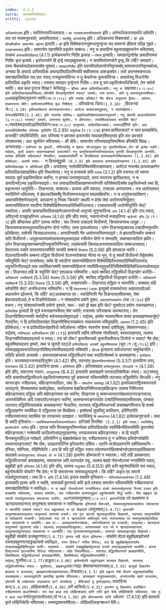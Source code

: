 ```yaml
---
index:  4.1.1
sutra:  ङ्याप्प्रातिपदिकात्।
vritti:  nyasa
---
```


`अधिकारोऽयम्` इति। स्वरितेनासञ्जितत्वात्। `आ पञ्चमाध्यायपरिसमाप्तेः` इति। अनेनाधिकारस्यावधिं दर्शयति। ततः परं नायमनुवत्र्तते; अस्वरितत्वात्। `स्वादिषु कप्पर्यन्तेषु` इति। अधिकारस्य विषमाचष्टे। `ङी इति ङीप्ङीष्ङीनां सामान्येन ग्रहणम्` इत्यादि। `ङी` इति विशेषकराननुबन्धानुत्सृज्य यत् सामान्यं ङीमात्रं तदिह गृह्रते। `टाब्डाप्चापामाप्` इति। सामान्येन ग्रहणमिति प्रकृतेन सम्बन्धः। ननु च ङ्यादीनां बहुत्वाद्बहुवचनेन भवितव्यम्, तत्कथं `ङ्याप्प्रातिपदिकात्` (4.1.1) इत्येकवचनेन निर्देश इत्याह --`तेषाम्` इत्यादि। समाहारद्वन्देनेह ङ्यादीनामयं निर्देशः कृत इत्यर्थः। इतरेतरयोगे हि द्वन्द्वे स्याद्बहुवचनम्। न चायमितरेतरयोगे द्वन्द्वः,किं तर्हि? समाहारे। तस्य चैकार्थत्वादेकवचनमेव युक्तम्। `समाहारनिर्देशः` इति वचनमितरेतरयोगनिवृत्त्यर्थम्,सामासन्तरनिवृत्त्यर्थञ्च, अन्यथा हि ङ्यापोः प्राप्तिपदिकं ङ्याप्प्रातिपदिकमित्यपि षष्ठीसमास आशङ्क्येत। ततो ङ्यन्तमाबन्तञ्च समासप्रातिपदिकं यत् ततः स्याद् राजकुमार्यादिभ्यः न तु केवलेभ्यः कुमार्यादिभ्यः। ङ्यापोस्तु विधानेनैव प्रातिपदिकं प्रकृतिः स्यात्। तस्मात् समाहार द्वन्द्वेनायं निर्देशः। तत्र तु त्रयं प्रकृतित्वेनाधिक्रियते, तेन सर्वतो भवति।
अथ कथं पुनरत्र विग्रहः? केचिदाहुः-- `ङीश्च आप्च प्रातिपदिकञ्चेति। ननु च `अप्रत्ययः` (१।२।४५) इति प्रातिपदिकसंज्ञाप्रतिषेधाद् ङीश्चेति विभक्त्युत्पत्तिर्न स्यात्? उच्यते; नायं प्रत्ययः, अपि तु प्रत्ययानुकरणमिदम्। एवमपि `प्रकृतिवदनुकरणं भवति` (व्या।प।११३) इति स्यादेव प्रतिषेधः? नैष दोषःच अनुकरणं द्वैधम्-- अर्थस्य, शब्दमात्रस्य चेति। ज्ञापितमाचार्येणैतद् द्वेधा निर्देशात् -- `परिव्यवेभ्यः क्रियः` (1.3.18) , `विपराभ्यां जेः` (1.3.19) इतीयङादेशस्य करणाकरणाभ्याम्। अतोऽत्र शब्दमात्रमनुकृतम्, न त्वर्थसहितम्। तेनात्र `अप्रत्ययः` (1.2.45) इति नास्त्येव प्रतिषेधः। प्रकृतिवदतिदेशस्त्वर्थवत्यनुकरणे। ननु चेवमपि हल्ङ्यादिलोपेन (६।१।६८) भाव्यम्? उच्यते; ङ्यन्तात् सुलोपः, न ङीमात्रात्। व्यपदेशिवद्भावात् स्यादिति चेत्? न; `व्यपदेशवद्भावोऽप्रातिपदिकेन` (शाक।प।६५) इत्युच्यते, प्रातिपदिकञ्चदम्। तस्मात् `ङीश्च` इति। अथ प्रत्ययविधिविषयैषा परिभाषा पूर्वादिनिः` (5.2.85) `सपूर्वाच्च` (५।२।८७) इत्यत्र ज्ञापितत्वात्? न चायं प्रत्ययविधिः, कस्तर्हि? लोपविधिरिति, अतः परिभाषा न प्रवत्र्तत इत्यस्त्येव व्यपद#एशिवद्भाव इति ततः प्रवत्र्तते लोपशास्त्रम्। अतः सुलोपेन भवितव्यम्-- ङी चेति। सामान्येन परिभाषाप्रवृत्तिमाश्रित्य ङीश्चेति विग्रहः।
अन्यस्त्वाह-- `प्रयोगस्य एव कुमारी, गौरीत्यादिषु य ईकारः सोऽत्रानुकृत एव लुप्तविभक्तिकः,तेन ङी इत्येव भवति। यद्येवम्, कुतो ङकारः सामान्यग्रहणार्थ आसज्यते? ननु चानुक्रियमाणेनार्थेनार्थवत्त्वात् पुनरपि विभक्त्युत्पत्तिः प्राप्नोति, ततश्च ङीश्चेति भवितव्यम्? नैतदस्ति; प्राक्कालभाविनी या विभक्तिस्तां प्रत्ययलक्षणेनाश्रित्याप्रत्यय (1.2.45) इति प्रतिषेधात्। अथापि स्यात्-- `न ङिसम्बुद्ध्योः` (8.2.8) इति ज्ञापकात् प्रत्ययलक्षणेनाप्रत्यय (1.2.45) इति प्रातिपदिकसंज्ञा न प्रतिषिध्यते` इति। असदेतत्; नलोपविधिविषयमेवैतज्ज्ञापकम्। अतोऽत्र नास्त्येव प्रत्ययलक्षणेन प्रातिपदिकसंज्ञाप्रतिषेध इति स्थितमेतत्।
ननु च प्रत्ययत्वे सति `परश्च` (3.1.2) इति वचनात् परे भवन्तः स्वादयः पूर्वां प्रकृतिमाक्षिप्य भवन्ति, न ह्रन्यथा परत्वमुपपद्यते, तस्य परत्वस्य पूर्वापेक्षत्वात्, न च ङ्यादिभ्योऽन्या प्रकृतिरुपपद्यते। तत्र ङ्याप्प्रातिपदिकग्रहणमन्तरेणापि पारिशेष्यादियमेव प्रकृतिर्लभ्यते तथा हि, प्रकृत्यन्तरं धातुरिति-- तिङन्तञ्च, वाक्यञ्च। प्रत्यया अपि स्वादयः, टाबादयः अणादयश्च। तत्र धातोस्तावत् स्वादिभिर्न भवितव्यम्, ते ह्रेकत्वादिष्वर्थेषु विधीयमानास्तद्वन्तं शब्दमाक्षिपन्ति। न च धातुरेकत्वादिमान्। अथाप्यविशेषणोत्पद्यन्ते, उत्पन्नानां तु नियमः क्रियते? तथापि न #ऐव तेषां धातोरुत्पत्तिर्युक्ता; सामान्यविहितानां स्वादीनां विशेषविहितैस्तव्यदादिभिर्बाधितत्वात्। टाबादयस्तर्हि धातोर्भवेयुरिति चेत्? स्यादेतत्। असति ङ्याप्प्रातिपदिकग्रहणेऽकारान्तेभ्यो धातुभ्यो जुगुप्सादिभ्यः `अतः` (4.1.4) इति टाप् स्यात्, अपिद्भ्यो वञ्चुप्रभृतिभ्यः `उगितश्च` (4.1.6) इति ङीप् स्यात्, नकारान्तेभ्यो मन्प्रभृतिभ्यः `ऋन्नेभ्यो ङीप्` (४।१।५) इति ङीप्प्रत्ययः इति? एतच्च नास्ति ; यतः स्त्रियां टाबादयो विधीयन्ते, क्रियावचनश्च धातु#ः। क्रियायाश्चासत्त्वभूतत्वाल्लिङ्गेन योगो नास्ति; तस्य द्रव्यधर्मत्वात्। एतेन तिङन्ताद्वाक्याच्च टाबादीनामुत्पत्तिः प्रतिक्षिप्ता; तयोरपि क्रियाप्रधानत्वात्। अणादीनामपि नैव धातोरुत्पत्तिरुपपद्यते। ते ह्रपत्यादिनार्थेन सम्बन्धे सति विधीयन्ते। धातुवाच्यस्यार्थस्यासत्त्वभूतत्वाद्यथा स्त्रीत्वेन योगो न सम्भवति, तथाप्यपत्यादिना ह्रर्थेन। एतेन तिङन्ताद्वाक्याच्चाणादीनामुत्पत्तिर्निरस्ता; तदर्थस्यापि क्रियाप्रधानस्यापत्यादिना सम्बन्धाभावात्। देवदत्तस्य पचति यस्तस्यापत्त्यमिति सत्यपि सम्बन्धे `तिङश्च` (5.3.56) इति ज्ञापकान्न भवति। येऽपत्यादिनार्थेन सम्बन्धे तद्धिता विधीयन्ते तेऽनन्तरोक्तया नीत्या मा भून्, ये तु स्वार्थे विधीयन्ते तैर्युक्तमेव भवितुमिति चेत्? वात्र्तमेतत्; यथैव हि स्वादीनां सामान्यविहितानां विशेषविहितैस्तव्यदादिभिर्बाधितत्वात् तदुत्पत्तिर्नोपपद्यते तथा स्वार्थिकानामपि सामान्यविहितानां स्वार्थिकैस्तुमुन्नादिभिर्विशेषविहितैर्बाधितत्वान्नोपपद्यत एव। तिङन्तात् तर्हि के स्युरिति चेत्? ज्ञापकान्न भविष्यन्ति। यदयं क्वचित् तद्धितविधौ तिङ्गर्हणं करोति-- `अतिशायने तमबिष्ठनौ` (5.3.55) `तिङश्च` (5.3.56) इति, क्वचित् तद्धितविधौ तिङ्ग्रहणं करोति-- `अतिशायने तमबिष्ठनौ` (5.3.55) `तिङश्च` (5.3.56) इति, तज्ज्ञापयति-- तिङन्तात् तद्धिता न भवन्तीति। वाक्यात् तर्हि भवेयरिति चेत्? अनभिधानान्न भविष्यन्ति। न हि `देवदत्तस्या()आकः` इत्युक्ते वाक्यार्थगता अज्ञातादयोऽर्थाः कप्रत्ययेन द्योत्यन्ते, किं तर्हि? अ()आशब्दगता एव।
स्वादिभिरपि नैव तिङन्ताद्भवितव्यम्, तेषां ह्रेकत्वादयोऽर्थाः,ते च तिङभिरेवोक्ताः। न चोक्तर्थानां प्रयोगे युक्तः; `उक्तार्थानामप्रयोगः` (व्या।प।६०) इति वचना। ननु चोक्तार्थानामपि प्रयोगो दृश्यते, यथा-- एको द्वौ बहव इति चेत्? युक्तोऽत्र प्रयोगः वचनग्रहणात्। `प्रातिपदिक` इत्यादौ हि सूत्रे वचनग्रहणस्यैतत् तेषां भवति; तत्रास्याः परिभाषाया उपस्थानात्। तेन लिङ्गविशिष्टानामपि सर्वादीनां सर्वनामकार्यमुपपद्यते। यद्येवम्, इममेव न्यायमाश्रित्य शक्यं ङ्याब्ग्रहणमकर्त्तुम्? नैतदस्ति; न हि प्रातिपदिकसंज्ञा लिङ्गविशिष्टस्यार्थवतः शब्दरूपस्य भवितुमर्हति; `अप्र्तयय` (1.2.45) इति प्रतिषेधात्। न च प्रातिपदिकसंज्ञाविधौ सर्वेऽर्थवन्तः संज्ञिनः स्वरूपेण शक्या दर्शयितुम्; तेषामानन्त्यात्। यद्येवम्, `णाविष्ठवत् प्रातिपदिकस्य` (वा।८१३) इत्यत्रापि तर्हीयं परिभाषा नोपतिष्ठते; स्वरूपाग्रहणात्, ततश्च लिङ्गव्शीष्टेष्वष्ठवद्भावो न स्यात्। तत्र को दोषः? कुमारीमाचष्टे कुमारीयतीत्यत्र टिलोपो न स्यात्? नैष दोषः; बहुलमिष्ठवद्भाव इष्यते, तथा च चुरादौ पठ()ते `प्रातिपदिकाद् धात्वर्थे बहुलमिष्ठवच्च` (चुरा।ग।सू।१८६) इति। तस्माद्बहुलवचनाल्लिङ्गविशिष्टस्यापीष्ठवद्भावो भविष्यति।
`किञ्च` इत्यादना प्रयोजनान्तरं समुच्चिनोति। तदिति ङ्यापोः प्रत्यवर्शः। ङ्यन्तादाबन्ताच्च तद्धितविधानं यथा स्यादित्येवमर्थं च ङ्याब्ग्रहणम्। `कालितरा` इति। कालशब्दाज्जनपदादिसूत्रेण (4.1.42) ङीप्, तदन्तात् `द्विवचनविभज्योपपदे` (5.3.57) इत्यादिना तरप्, `घरूपकल्प` (6.3.42) इत्यादिना ह्यस्वः। `हरिणितरा` इति। हरितशब्दात् `वर्णादनुदात्तात् तोपधातो नः` (4.1.39) इति ङीप्, तकारस्य नकारः, `अट्कुप्वाङ्` (8.4.2) इत्यसति ङ्याब्ग्रहणे परत्वादातिशयिकः स्यात्। अ()स्मस्तु सति ङ्यापोस्तद्धितविधाने प्रकृतित्वेनाश्रयणात् पूर्वं ङ्याब्भ्यां भवितव्यमिति तदन्तात् तद्धितविधिः सिध्यति। ननु चान्तरङ्गः स्त्रीप्रत्ययः, बहिरङ्गास्तदिताः, तथा हि-- `समर्थानां प्रथमाद्वा` (4.1.82) इत्यधिकाराद्विभक्त्यन्ताते उत्पद्यन्ते, विभक्तयश्च कर्माद्यपेक्षाः, कर्मादयश्च बाह्रक्रियानिमित्तत्वाद्बहिरङ्गाः ततश्च निमित्तस्य बहिरङ्गत्वात् तद्धिता अपि बहिरङ्गाश्रया एव भवन्ति; लिङ्गस्य तु सम्बन्ध्यन्तरानपेक्षत्वादन्तरङ्गत्वञ्च, अतस्तन्निमित्ता अपि टाबादयोऽन्तरङ्गा भवन्ति, ततश्चान्तरङ्गत्वादेव टाबादिभिस्तावद्भवितव्यम्, पश्चात् तदन्तात् तद्धितैरित्यपार्थकं ङ्याब्ग्रहणम्? नैतदस्ति; तदन्तात् तद्धितविमधानार्थं ङ्याब्ग्रहणमित्यत्र हि वाक्ये तद्धितग्रहणेन स्वार्थिका ये तद्धितास्त एव विवक्षिताः। इममेवार्थं सूचयितुं कालितरा, हरिणितरेति स्त्रीप्रत्ययान्तात् स्वार्थिक एव तरप्प्रत्यय उदाह्मतः।
स्वार्थिकेषु च `समर्थानाम्` (4.1.82) इत्येतन्नानुवत्र्तते। तथा हि क्ष्यति वृत्तिकारः-- `स्वार्थिकप्रत्ययावधिश्चायमधिकारः `प्राग्दिशो विभक्तिः` (5.3.1) इति यावत्। स्वार्थिकेषु ह्रस्योपयोगो नास्ति` इति। एवञ्च सति विभक्त्युत्पत्तिमनपेक्ष्य प्रातिपदिकादेव स्वार्थिकैर्भवितव्यमिति कुतस्तेषां बहिरङ्गत्वम् ! नन्वेवमपि कालितरेत्याद्यनुदाहरणम्; तरप्प्रत्ययस्य बहिरङ्गत्वात्। स हि यद्यपि विभक्त्युत्पतिं()त नापेक्षते, प्रतियोगिनं तु बाह्रार्थमपेक्षत एव, स्त्रीप्रत्ययस्य तु न कश्चित् प्रतियोग्यपेक्षेति तस्यान्तरङ्गत्वम्? नैष दोषः; उदाहरणदिगियं वृत्तिकारेण दर्शिता।
एतानि त्वत्रोदाहरणानि दर्शयितव्यानि-- एनिका, श्येनिका, रोहिणिकेति। अत्र हि यदि पूर्वं तद्धितः स्यात् तदेतश्यतरोहितशब्देभ्योऽज्ञाताद्यर्थविवक्षायां कप्रत्यये `वर्णादनुदात्तात् तोपधात् तो नः` (4.1.39) इत्यनेन ङीब्नकारौ न स्याताम्। यदि तर्हि ङ्याबन्तात् तद्धितविधानार्थं ङ्याब्ग्रहणम्, समासान्ता अपि तदन्तादेव स्युः, ततश्च बहवो गोमन्तोऽस्यां नगर्यामिति स्यात्, बहुव्रीहौ कृते `उगितश्च` (4.1.6) इति ङीप्, ततश्च `नद्यृतश्च` (5.4.153) इति कपि बहुगोमतीकेति रूपं स्यात्, बहुगोमत्केति चेष्यते? नैष दोषः; न हि समासान्ताः समासादुत्पद्यन्ते। किं तर्हि? अकृत एव समासे तदर्थादुत्तरपदात्। तथा हि `न कपि` (7.4.14) इत्यत्र वक्ष्यति वृत्तिकारः-- `गोस्त्रियोरुपसर्जनस्य` (1.2.48) इत्ययमपि ह्यस्वः कपि न भवति, समासार्थे ह्रुत्तरपदे कपि कृते पश्चात् समासेन भवितव्यमिति स्त्रीप्रत्ययान्तं समासप्रातिपदिकं न भवति` इति। न च बहवो गोमन्तोऽस्यां नगर्यामित्यत्र वाक्ये समासार्थमुत्तरपदं स्त्रियां वत्र्तत इति प्राक्कपैव भवितव्यम्, पश्चात् समासेन, ततः स्त्रीप्रत्ययेन प्रत्ययानुपूव्र्या बहुगोमत्केति सिद्धं भवति।
यिद तह्र्रकृत एव समासे तदर्थादुत्तरपदात् समासान्ता भवन्ति, तदा `नञस्तत्पुरुषात्` (५।४।७१) इत्यत्र `नञढः परे वक्ष्यमाणा य ऋगादयस्तदन्तात् तत्पुरुषात् समासान्ता न भवन्ति` इत्येष वृत्तिग्रन्थो विरुध्यते, तेब्यस्तत्पुरुषसमासार्थेभ्यः समासान्ता न भवन्तीति वक्तव्यं स्यात्? नञः प्रकृतत्वात् स एव विज्ञायते। `तत्पुरुषात्` (5.4.71) इत्यत्रापि तत्पुरुषशब्दस्तादथ्र्यात् तत्पुरुषार्थ उत्तरपदे वत्र्तते। तत्र पुनः ऋगादेः श्रुतत्वादृगादिरेव विज्ञायते, तदन्तात् तत्पुरुषादिति च व्यधिकरणे पञ्चम्यौ। ततोऽयमर्थः नञः परे य ऋगादयस्ते समीपभूता यस्य नञस्तस्मात् परं यत्तत्पुरुषार्थमृगादिपदं ततः समासान्तो न भवतीति। अथ वा-- अवयववचनोऽन्तशब्दः, समानाधिकरण एव पञ्चम्यौ; तादथ्र्यात्। ऋगाद्यन्तं तत्पुरुषार्थं युदत्तरपदं तदेव। तदन्तात् तत्पुरुषार्थादित्युक्तम्। ततश्चायमर्थः नञः परे य ऋगादयस्तदन्तात् तत्पुरुषार्थादुत्तरपदात् समासान्ता न भवन्तीति। तत् पुनस्तदन्ततत्पुरुषार्थम्। उत्तरपदं सामथ्र्यादृगाद्येव विज्ञायते। `बहुव्रीहौ संख्येये डजबहुगणात्` (5.4.73) इत्यत्र तर्हि योऽयं वृत्तिग्रन्थः-- `संख्येये योऽयं बहुव्रीह#इर्वत्र्तते तस्मादबहुगणान्ताड्डच्प्रत्ययो भवति` इति, तस्य विरोधः? नास्ति विरोधः; अत्र हि बहुव्रीह्रर्थमुत्तरपदमेव तादथ्र्याद्बहुव्रीहिरित्युक्तं भवति। तदयमर्थः-- संख्येये यद्बहुव्रीह्रर्थमुत्तरपदं वत्र्तते तस्माड्ड्च्प्रत्ययो भवतीति। अनया दिशाऽप्यन्य एवञ्जातीया विरोधाः परिहत्र्तव्याः। तदेवं स्थितमेवैतत्-- तदन्तात् तद्धितविधानार्थं ह्राब्ग्रहणमिति, विप्रतिषेधात् तद्धितविधानार्थं ङ्याब्ग्रहणमिति, विप्रतिषेधात् तद्धितवलीयस्त्वमिति।
यद्येवम्, `युनस्तिः` (4.1.77) `ऊङुतः` (4.1.66) इत्येतयोरपि त्यूङोग्र्रहणं कस्मान्न विज्ञायते, तदन्तात् तद्धितोत्पत्तिर्यथा स्यात्-- युवतितरा, ब्राहृबन्धूतरेति? `नद्याः शेषस्यान्यतरस्याम्` (6.3.43) इत्यूङो विकल्पेन ह्यस्वत्वं न कत्र्तव्यम्; ह्राब्ग्रहणस्योपलक्षणार्थत्वात्। `स्त्रियाम्` (4.1.3) इति प्रकृत्य येषां विधानं तदुपलक्षणार्थमिह ङ्याब्ग्रहमम्। अतस्त्यूङोरपि ग्रहणमिह कृतमेव वेदितव्यम्।
ङ्याब्ग्रहणं यद्युपलक्षणार्थम, अन्यतरस्यैव ग्रहणं कत्र्तव्यम्, एकेनापि हि स्त्रीप्रत्यया उपलक्ष्यन्त एव? सत्यमेतत् ; वैचित्र्यार्थं तु द्वयोग्र्रहणम्। `यावादिभ्यः कन्` (5.4.29), `लोहितान्मणौ` (5.4.30), `वर्णे चानित्ये` (5.4.31) इत्यनेन तु विकल्पेन स्वार्थिकेन स्त्रीप्रत्ययस्य बाधनमिष्यते। तत्र यदा बाधा तदा लोहितशब्दात् कनि टापि कृते चेत्वे लोहितिकेति भवितव्यम्; यदा तु न बाधा तदा `	वर्णादनुदात्तात्तोपधात् तो नः` (4.1.39) इति ङीब्नकारयोः कनि च `केऽणः` (7.4.13) इति ह्यस्वत्वे कृते लोहिनिकेति भवितव्यम्। तस्माद्वक्तव्यमेवैतत्-- लोहिताल्लिङ्गबाधनं वेति॥
